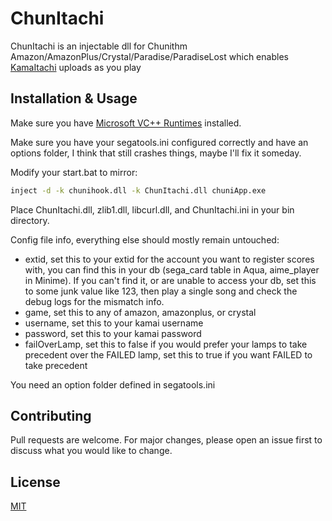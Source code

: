 # ChunItachi

ChunItachi is an injectable dll for Chunithm Amazon/AmazonPlus/Crystal/Paradise/ParadiseLost which enables [KamaItachi](https://kamaitachi.xyz) uploads as you play

## Installation & Usage

Make sure you have [Microsoft VC++ Runtimes](https://support.microsoft.com/en-us/help/2977003/the-latest-supported-visual-c-downloads) installed.

Make sure you have your segatools.ini configured correctly and have an options folder, I think that still crashes things, maybe I'll fix it someday.

Modify your start.bat to mirror:

```bash
inject -d -k chunihook.dll -k ChunItachi.dll chuniApp.exe
```

Place ChunItachi.dll, zlib1.dll, libcurl.dll, and ChunItachi.ini  in your bin directory.

Config file info, everything else should mostly remain untouched:
- extid, set this to your extid for the account you want to register scores with, you can find this in your db (sega_card table in Aqua, aime_player in Minime). If you can't find it, or are unable to access your db, set this to some junk value like 123, then play a single song and check the debug logs for the mismatch info.
- game, set this to any of amazon, amazonplus, or crystal
- username, set this to your kamai username
- password, set this to your kamai password
- failOverLamp, set this to false if you would prefer your lamps to take precedent over the FAILED lamp, set this to true if you want FAILED to take precedent

You need an option folder defined in segatools.ini

## Contributing
Pull requests are welcome. For major changes, please open an issue first to discuss what you would like to change.

## License
[MIT](https://choosealicense.com/licenses/mit/)
